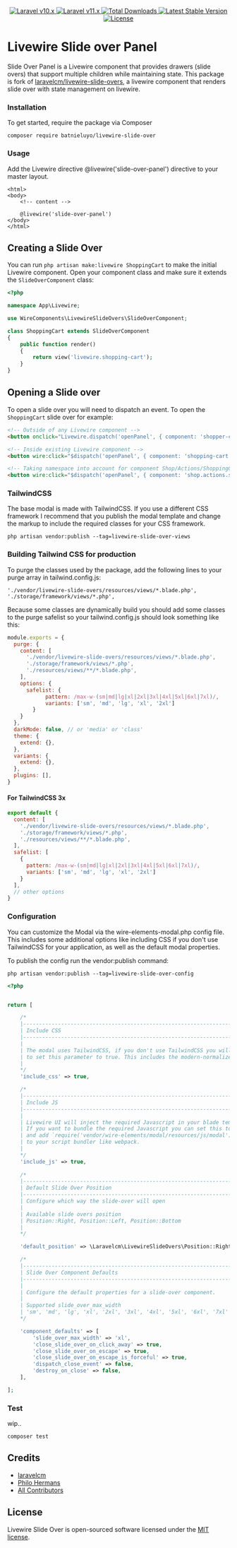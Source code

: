 <p align="center">
    <a href="https://laravel.com">
        <img alt="Laravel v10.x" src="https://img.shields.io/badge/Laravel-v10.x-FF2D20">
    </a>
    <a href="https://laravel.com">
        <img alt="Laravel v11.x" src="https://img.shields.io/badge/Laravel-v11.x-FF2D20">
    </a>
    <a href="https://packagist.org/packages/batnieluyo/livewire-slide-overs">
        <img src="https://img.shields.io/packagist/dt/batnieluyo/livewire-slide-overs" alt="Total Downloads">
    </a>
    <a href="https://packagist.org/packages/laravelcm/livewire-slide-overs">
        <img src="https://img.shields.io/packagist/v/laravelcm/livewire-slide-overs" alt="Latest Stable Version">
    </a>
    <a href="https://packagist.org/packages/laravelcm/livewire-slide-overs">
        <img src="https://img.shields.io/packagist/l/laravelcm/livewire-slide-overs" alt="License">
    </a>
</p>

# Livewire Slide over Panel

Slide Over Panel is a Livewire component that provides drawers (slide overs) that support multiple children while maintaining state.
This package is fork of [laravelcm/livewire-slide-overs](https://github.com/laravelcm/livewire-slide-overs), a livewire component that renders slide over with state management on livewire.


### Installation

To get started, require the package via Composer

```shell
composer require batnieluyo/livewire-slide-over
```

### Usage
Add the Livewire directive @livewire('slide-over-panel') directive to your master layout.

```blade
<html>
<body>
    <!-- content -->

    @livewire('slide-over-panel')
</body>
</html>
```

## Creating a Slide Over
You can run `php artisan make:livewire ShoppingCart` to make the initial Livewire component. Open your component class and make sure it extends the `SlideOverComponent` class:

```php
<?php

namespace App\Livewire;

use WireComponents\LivewireSlideOvers\SlideOverComponent;

class ShoppingCart extends SlideOverComponent
{
    public function render()
    {
        return view('livewire.shopping-cart');
    }
}
```

## Opening a Slide over
To open a slide over you will need to dispatch an event. To open the `ShoppingCart` slide over for example:

```html
<!-- Outside of any Livewire component -->
<button onclick="Livewire.dispatch('openPanel', { component: 'shopper-cart' })">View cart</button>

<!-- Inside existing Livewire component -->
<button wire:click="$dispatch('openPanel', { component: 'shopping-cart' })">View cart</button>

<!-- Taking namespace into account for component Shop/Actions/ShoppingCart -->
<button wire:click="$dispatch('openPanel', { component: 'shop.actions.shopping-cart' })">View cart</button>
```

### TailwindCSS
The base modal is made with TailwindCSS. If you use a different CSS framework I recommend that you publish the modal template and change the markup to include the required classes for your CSS framework.

```
php artisan vendor:publish --tag=livewire-slide-over-views
```


### Building Tailwind CSS for production
To purge the classes used by the package, add the following lines to your purge array in tailwind.config.js:

```
'./vendor/livewire-slide-overs/resources/views/*.blade.php',
'./storage/framework/views/*.php',
```

Because some classes are dynamically build you should add some classes to the purge safelist so your tailwind.config.js should look something like this:

```js
module.exports = {
  purge: {
    content: [
      './vendor/livewire-slide-overs/resources/views/*.blade.php',
      './storage/framework/views/*.php',
      './resources/views/**/*.blade.php',
    ],
    options: {
      safelist: {
            pattern: /max-w-(sm|md|lg|xl|2xl|3xl|4xl|5xl|6xl|7xl)/,
            variants: ['sm', 'md', 'lg', 'xl', '2xl']
        } 
    }
  },
  darkMode: false, // or 'media' or 'class'
  theme: {
    extend: {},
  },
  variants: {
    extend: {},
  },
  plugins: [],
}
```

#### For TailwindCSS 3x

```js
export default {
  content: [
    './vendor/livewire-slide-overs/resources/views/*.blade.php',
    './storage/framework/views/*.php',
    './resources/views/**/*.blade.php',
  ],
  safelist: [
    {
      pattern: /max-w-(sm|md|lg|xl|2xl|3xl|4xl|5xl|6xl|7xl)/,
      variants: ['sm', 'md', 'lg', 'xl', '2xl']
    }
  ],
  // other options
}
```

### Configuration
You can customize the Modal via the wire-elements-modal.php config file. This includes some additional options like including CSS if you don't use TailwindCSS for your application, as well as the default modal properties.

To publish the config run the vendor:publish command:

```
php artisan vendor:publish --tag=livewire-slide-over-config
```

```php
<?php


return [

    /*
    |--------------------------------------------------------------------------
    | Include CSS
    |--------------------------------------------------------------------------
    |
    | The modal uses TailwindCSS, if you don't use TailwindCSS you will need
    | to set this parameter to true. This includes the modern-normalize css.
    |
    */
    'include_css' => true,

    /*
    |--------------------------------------------------------------------------
    | Include JS
    |--------------------------------------------------------------------------
    |
    | Livewire UI will inject the required Javascript in your blade template.
    | If you want to bundle the required Javascript you can set this to false
    | and add `require('vendor/wire-elements/modal/resources/js/modal');`
    | to your script bundler like webpack.
    |
    */
    'include_js' => true,
    
    /*
    |--------------------------------------------------------------------------
    | Default Slide Over Position
    |--------------------------------------------------------------------------
    | Configure which way the slide-over will open
    |
    | Available slide overs position
    | Position::Right, Position::Left, Position::Bottom
    |
    */

    'default_position' => \Laravelcm\LivewireSlideOvers\Position::Right,

    /*
    |--------------------------------------------------------------------------
    | Slide Over Component Defaults
    |--------------------------------------------------------------------------
    |
    | Configure the default properties for a slide-over component.
    |
    | Supported slide_over_max_width
    | 'sm', 'md', 'lg', 'xl', '2xl', '3xl', '4xl', '5xl', '6xl', '7xl'
    */

    'component_defaults' => [
        'slide_over_max_width' => 'xl',
        'close_slide_over_on_click_away' => true,
        'close_slide_over_on_escape' => true,
        'close_slide_over_on_escape_is_forceful' => true,
        'dispatch_close_event' => false,
        'destroy_on_close' => false,
    ],

];
```

### Test
wip..

```shell
composer test
```

## Credits
- [laravelcm](https://github.com/laravelcm)
- [Philo Hermans](https://github.com/philoNL)
- [All Contributors](../../contributors)

## License
Livewire Slide Over is open-sourced software licensed under the [MIT license](LICENSE.md).
